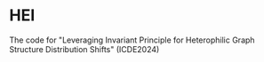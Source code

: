# HEI
The code for "Leveraging Invariant Principle for Heterophilic Graph Structure Distribution Shifts" (ICDE2024)
